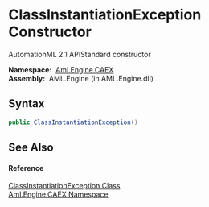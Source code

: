ClassInstantiationException Constructor
=======================================
AutomationML 2.1 APIStandard constructor

  **Namespace:**  [Aml.Engine.CAEX][1]  
  **Assembly:**  AML.Engine (in AML.Engine.dll)

Syntax
------

```csharp
public ClassInstantiationException()
```


See Also
--------

#### Reference
[ClassInstantiationException Class][2]  
[Aml.Engine.CAEX Namespace][1]  

[1]: ../README.md
[2]: README.md
[3]: https://www.automationml.org
[4]: ../../icons/logoShade.png